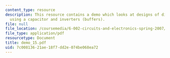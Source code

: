 ```yaml
---
content_type: resource
description: This resource contains a demo which looks at designs of digital memory
  using a capacitor and inverters (buffers).
file: null
file_location: /coursemedia/6-002-circuits-and-electronics-spring-2007/7c00813621ae18f7dd2e074be068ea72_demo_15.pdf
file_type: application/pdf
resourcetype: Document
title: demo_15.pdf
uid: 7c008136-21ae-18f7-dd2e-074be068ea72
---
```

